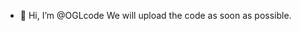 - 👋 Hi, I’m @OGLcode
We will upload the code as soon as possible.

<!---
OGLcode/OGLcode is a ✨ special ✨ repository because its `README.md` (this file) appears on your GitHub profile.
You can click the Preview link to take a look at your changes.
--->
